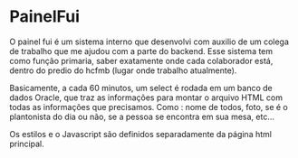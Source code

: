 # PainelFui

O painel fui é um sistema interno que desenvolvi com auxilio de um colega de trabalho que me ajudou com a parte do backend.
Esse sistema tem como função primaria, saber exatamente onde cada colaborador está, dentro do predio do hcfmb (lugar onde trabalho atualmente).

Basicamente, a cada 60 minutos, um select é rodada em um banco de dados Oracle, que traz as informações para montar o arquivo HTML com todas as informações que precisamos. Como : 
nome de todos, foto, se é o plantonista do dia ou não, se a pessoa se encontra em sua mesa, etc...

Os estilos e o Javascript são definidos separadamente da página html principal. 
